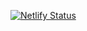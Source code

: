 [![Netlify Status](https://api.netlify.com/api/v1/badges/8d59d1ed-0568-4036-8785-a147cf5df19f/deploy-status)](https://app.netlify.com/projects/mcclubuu/deploys)